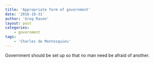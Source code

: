 ```yaml
---
title: 'Appropriate form of government'
date: '2016-10-31'
author: 'Greg Raven'
layout: post
categories:
    - government
tags:
    - 'Charles de Montesquieu'
---
```


Government should be set up so that no man need be afraid of another.